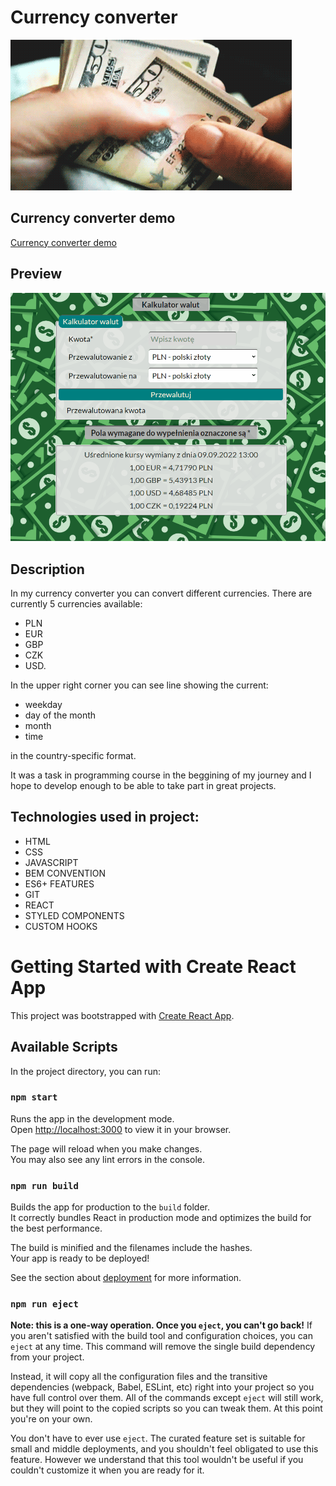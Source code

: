 # **Currency converter**
![Money gif](https://raw.githubusercontent.com/kozlowskiigor/Currency-Converter-React/main/images/money.gif)

## **Currency converter demo**
[Currency converter demo](https://kozlowskiigor.github.io/Currency-Converter-React/)

## **Preview**
![My simple Currency converter](https://raw.githubusercontent.com/kozlowskiigor/Currency-Converter/main/images/CurrencyConverterAnimation.gif)

## **Description**
In my currency converter you can convert different currencies. 
There are currently 5 currencies available:
- PLN
- EUR
- GBP 
- CZK
- USD. 

In the upper right corner you can see line showing the current:
- weekday
- day of the month
- month
- time

in the country-specific format.

It was a task in programming course in the beggining of my journey and I hope to develop enough to be able to take part in great projects.

## **Technologies used in project:**
- HTML
- CSS
- JAVASCRIPT
- BEM CONVENTION
- ES6+ FEATURES
- GIT
- REACT
- STYLED COMPONENTS
- CUSTOM HOOKS

# Getting Started with Create React App
This project was bootstrapped with [Create React App](https://github.com/facebook/create-react-app).

## Available Scripts
In the project directory, you can run:

### `npm start`
Runs the app in the development mode.\
Open [http://localhost:3000](http://localhost:3000) to view it in your browser.

The page will reload when you make changes.\
You may also see any lint errors in the console.

### `npm run build`
Builds the app for production to the `build` folder.\
It correctly bundles React in production mode and optimizes the build for the best performance.

The build is minified and the filenames include the hashes.\
Your app is ready to be deployed!

See the section about [deployment](https://facebook.github.io/create-react-app/docs/deployment) for more information.

### `npm run eject`
**Note: this is a one-way operation. Once you `eject`, you can't go back!**
If you aren't satisfied with the build tool and configuration choices, you can `eject` at any time. This command will remove the single build dependency from your project.

Instead, it will copy all the configuration files and the transitive dependencies (webpack, Babel, ESLint, etc) right into your project so you have full control over them. All of the commands except `eject` will still work, but they will point to the copied scripts so you can tweak them. At this point you're on your own.

You don't have to ever use `eject`. The curated feature set is suitable for small and middle deployments, and you shouldn't feel obligated to use this feature. However we understand that this tool wouldn't be useful if you couldn't customize it when you are ready for it.
